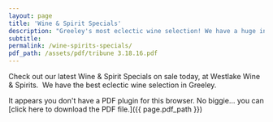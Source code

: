```yaml
---
layout: page
title: 'Wine & Spirit Specials'
description: "Greeley's most eclectic wine selection! We have a huge inventory to choose from, both foreign and domestic."
subtitle:
permalink: /wine-spirits-specials/
pdf_path: /assets/pdf/tribune 3.18.16.pdf
---
```



Check out our latest Wine & Spirit Specials on sale today, at Westlake Wine & Spirits. &nbsp;We have the best eclectic wine selection in Greeley.

<object data="{{ page.pdf_path }}" type="application/pdf" width="100%" height="800px">It appears you don't have a PDF plugin for this browser. No biggie... you can [click here to download the PDF file.]({{ page.pdf_path }})</object>